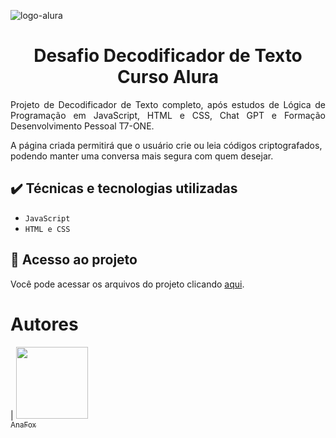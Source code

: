 ![logo-alura](https://github.com/user-attachments/assets/6f37e854-c8c6-4482-aacd-7e1ba8abf339) 

<h1 align="center"> Desafio Decodificador de Texto Curso Alura</h1>


<p align="justify">
 Projeto de Decodificador de Texto completo, após estudos de Lógica de Programação em JavaScript, HTML e CSS, Chat GPT e Formação Desenvolvimento Pessoal T7-ONE.

A página criada permitirá que o usuário crie ou leia códigos criptografados, podendo manter uma conversa mais segura com quem desejar.

</p>

## ✔️ Técnicas e tecnologias utilizadas

- ``JavaScript``
- ``HTML e CSS``

## 📁 Acesso ao projeto
Você pode acessar os arquivos do projeto clicando [aqui](https://github.com/gui-lirasilva/Edige-POO/tree/master/src).

# Autores



| [<img loading="lazy" src="" width=115><br><sub>AnaFox</sub>](https://github.com/AnaFox2901) 
